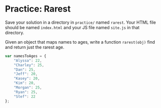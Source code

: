 # Practice: Rarest

Save your solution in a directory in `practice/` named `rarest`.
Your HTML file should be named `index.html` and your JS file named `site.js` in that directory.

Given an object that maps names to ages, write a function `rarest(obj)` find and return just the rarest age.

```js
var namesToAges = {
    "Alyssa": 22,
    "Charley": 25,
    "Dan": 25,
    "Jeff": 20,
    "Kasey": 20,
    "Kim": 20,
    "Morgan": 25,
    "Ryan": 25,
    "Stef": 22
};
```
